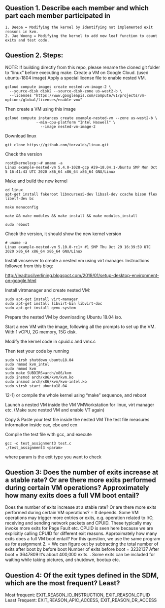 ## Question 1. Describe each member and which part each member participated in
	1. Deepa = Modifying the kernel by identifying not implemented exit reasons in kvm.
	2. Jae Woong = Modifying the kernel to add new leaf function to count exits and test code.

## Question 2. Steps:
NOTE: If building directly from this repo, please rename the cloned git folder to “linux” before executing make.
Create a VM on Google Cloud. (used ubuntu-1804 image)
Apply a special license file to enable nested VM.

```
gcloud compute images create nested-vm-image-2 \
  --source-disk disk2 --source-disk-zone us-west2-b \
  --licenses "https://www.googleapis.com/compute/v1/projects/vm-options/global/licenses/enable-vmx"
```
Then create a VM using this image

```
gcloud compute instances create example-nested-vm --zone us-west2-b \
              --min-cpu-platform "Intel Haswell" \
              	--image nested-vm-image-2
```                

Download linux
```
git clone https://github.com/torvalds/linux.git
```

Check the version
```
root@kernelexp:~# uname -a
Linux example-nested-vm 5.4.0-1028-gcp #29~18.04.1-Ubuntu SMP Mon Oct 5 16:41:43 UTC 2020 x86_64 x86_64 x86_64 GNU/Linux
```
Make and build the new kernel

```
cd linux
apt-get install fakeroot libncurses5-dev libssl-dev ccache bison flex libelf-dev bc

make menuconfig

make && make modules && make install && make modules_install

sudo reboot
```

Check the version, it should show the new kernel version
```
# uname -a
Linux example-nested-vm 5.10.0-rc1+ #1 SMP Thu Oct 29 16:39:59 UTC 2020 x86_64 x86_64 x86_64 GNU/Linux
```

Install vncserver to create a nested vm using virt manager. Instructions followed from this blog:

http://leadtosilverlining.blogspot.com/2019/01/setup-desktop-environment-on-google.html

Install virtmanager and create nested VM: 
```
sudo apt-get install virt-manager 
sudo apt-get install libvirt-bin libvirt-doc 
sudo apt-get install qemu-system 
```

Prepare the nested VM by downloading Ubuntu 18.04 iso. 

Start a new VM with the image, following all the prompts to set up the VM. With 1 vCPU, 2G memory, 15G disk.

Modify the kernel code in cpuid.c and vmx.c

Then test your code by running
```
sudo virsh shutdown ubuntu18.04
sudo rmmod kvm_intel
sudo rmmod kvm
sudo make SUBDIRS=arch/x86/kvm
sudo insmod arch/x86/kvm/kvm.ko
sudo insmod arch/x86/kvm/kvm-intel.ko
sudo virsh start ubuntu18.04
```
   
   12-1) or compile the whole kernel using “make” sequence, and reboot


 Launch a nested VM inside the VM
VMWorkstation for linux, virt manager etc.
(Make sure nested VM and enable VT again)


 Copy & Paste your test file inside the nested VM
The test file measures information inside eax, ebx and ecx


 Compile the test file with gcc, and execute
 ```
gcc -o test_assignment3 test.c
./test_assignment3 <param>
```
where param is the exit type you want to check

## Question 3: Does the number of exits increase at a stable rate? Or are there more exits performed during certain VM operations?  Approximately how many exits does a full VM boot entail?
 Does the number of exits increase at a stable rate? Or are there more exits performed during certain VM operations?
= It depends. Some VM operations may trigger more entries or exits, e.g. operation related to I/O, receiving and sending network packets and CPUID. These typically may invoke more exits for Page Fault etc. CPUID is seen here because we are explicitly calling CPUID for different exit reasons.
Approximately how many exits does a full VM boot entail?
For this question, we use the same program as for assignment 2.
= We can figure out by subtracting the total number of exits after boot by before boot
Number of exits before boot = 3232137 After boot = 3647809 It’s about 400,000 exits. . Some exits can be included for waiting while taking pictures, and shutdown, bootup etc.

## Question 4: Of the exit types defined in the SDM, which are the most frequent? Least?
Most frequent: EXIT_REASON_IO_INSTRUCTION, EXIT_REASON_CPUID 
Least Frequent: EXIT_REASON_APIC_ACCESS, EXIT_REASON_DR_ACCESS
 
